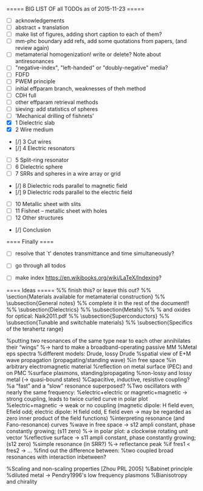 ===== BIG LIST OF all TODOs as of 2015-11-23 =====
 * [ ] acknowledgements
 * [ ] abstract + translation
 * [ ] make list of figures, adding short caption to each of them?
 * [ ] mm-phc boundary add refs, add some quotations from papers, (and review again)
 * [ ] metamaterial homogenization! write or delete? Note about antiresonances
 * [ ] "negative-index", "left-handed" or "doubly-negative" media?
 * [ ] FDFD
 * [ ] PWEM principle
 * [ ] initial effparam branch, weaknesses of theh method
 * [ ] CDH full
 * [ ] other effparam retrieval methods
 * [ ] sieving: add statistics of spheres
 * [ ] 'Mechanical drilling of fishnets'
 * [x] 1	Dielectric slab
 * [x] 2	Wire medium
 * [/] 3	Cut wires
 * [/] 4	Electric resonators
 * [ ] 5	Split-ring resonator
 * [ ] 6	Dielectric sphere
 * [ ] 7	SRRs and spheres in a wire array or grid
 * [/] 8	Dielectric rods parallel to magnetic field
 * [/] 9	Dielectric rods parallel to the electric field
 * [ ] 10	Metallic sheet with slits
 * [ ] 11	Fishnet – metallic sheet with holes
 * [ ] 12	Other structures
 * [/] Conclusion


==== Finally ====
 * [ ] resolve that `t' denotes transmittance and time simultaneously?
 * [ ] go through all todos 
 * [ ] make index https://en.wikibooks.org/wiki/LaTeX/Indexing?


==== Ideas =====
%% finish this? or leave this out?
%%      \section{Materials available for metamaterial construction}
%%      \subsection{General notes}
%%       complete it in the rest of the document!!
%%      \subsection{Dielectrics}
%%      \subsection{Metals}
%%      % and oxides for optical: Naik2011.pdf
%%      \subsection{Superconductors}
%%      \subsection{Tunable and switchable materials}
%%      \subsection{Specifics of the terahertz range}

%putting two resonances of the same type near to each other annihilates their “wings”
%→ hard to make a broadband-operating passive MM
%Metal eps spectra
%different models: Drude, lossy Drude
%spatial view of E+M wave propagation  (propagating/standing wave)
%in free space
%in arbitrary electromagnetic material 
%reflection on metal surface (PEC) and on PMC
%surface plasmons, standing/propagating
%non-lossy and lossy metal (-> quasi-bound states)
%Capacitive, inductive, resistive coupling?
%a “fast” and a “slow” resonance superposed?
%Two oscillators with nearly the same frequency:
%electric+electric or magnetic+magnetic → strong coupling, leads to twice curled curve in polar plot
%electric+magnetic → weak or no coupling (magnetic dipole: H field even, Efield odd; electric dipole: H field odd, E field even → may be regarded as zero inner product of the field functions)
%interpreting resonance (and Fano-resonance) curves
	%wave in free space → s12 ampli constant, phase constantly growing; (s11 zero)
	%→  in polar plot: a clockwise rotating unit vector
	%reflective surface → s11 ampli constant, phase constantly growing; (s12 zero)
	%simple resonance (in SRR?) 
	%→  reflectance peak
	%if fres1 < fres2 → …
	%find out the difference between:
	%two coupled broad resonances with interaction inbetween?

%Scaling and non-scaling properties [Zhou PRL 2005]
%Babinet principle
%diluted metal → Pendry1996's low frequency plasmons
%Bianisotropy and chirality


